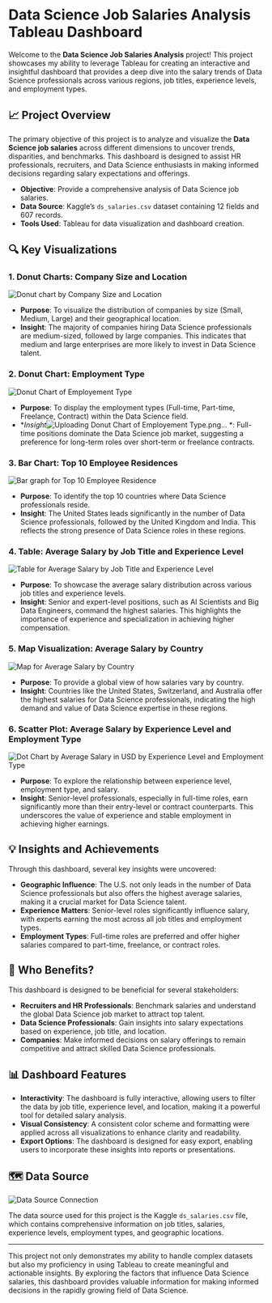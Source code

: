 # Data Science Job Salaries Analysis Tableau Dashboard

Welcome to the **Data Science Job Salaries Analysis** project! This project showcases my ability to leverage Tableau for creating an interactive and insightful dashboard that provides a deep dive into the salary trends of Data Science professionals across various regions, job titles, experience levels, and employment types.

## 📈 Project Overview

The primary objective of this project is to analyze and visualize the **Data Science job salaries** across different dimensions to uncover trends, disparities, and benchmarks. This dashboard is designed to assist HR professionals, recruiters, and Data Science enthusiasts in making informed decisions regarding salary expectations and offerings.

- **Objective**: Provide a comprehensive analysis of Data Science job salaries.
- **Data Source**: Kaggle’s `ds_salaries.csv` dataset containing 12 fields and 607 records.
- **Tools Used**: Tableau for data visualization and dashboard creation.

## 🔍 Key Visualizations

### 1. Donut Charts: Company Size and Location

![Donut chart by Company Size and Location](https://github.com/user-attachments/assets/8ca9451e-7b6c-4d59-a7d8-cbb8abd22f18)

- **Purpose**: To visualize the distribution of companies by size (Small, Medium, Large) and their geographical location.
- **Insight**: The majority of companies hiring Data Science professionals are medium-sized, followed by large companies. This indicates that medium and large enterprises are more likely to invest in Data Science talent.

### 2. Donut Chart: Employment Type

![Donut Chart of Employement Type](https://github.com/user-attachments/assets/ef7fdd42-84d2-4d0f-8e29-d6c420f43225)

- **Purpose**: To display the employment types (Full-time, Part-time, Freelance, Contract) within the Data Science field.
- **Insight*![Uploading Donut Chart of Employement Type.png…]()
*: Full-time positions dominate the Data Science job market, suggesting a preference for long-term roles over short-term or freelance contracts.

### 3. Bar Chart: Top 10 Employee Residences

![Bar graph for Top 10 Employee Residence](https://github.com/user-attachments/assets/84ed7377-527d-4fab-a0be-20d48e1ba19a)

- **Purpose**: To identify the top 10 countries where Data Science professionals reside.
- **Insight**: The United States leads significantly in the number of Data Science professionals, followed by the United Kingdom and India. This reflects the strong presence of Data Science roles in these regions.

### 4. Table: Average Salary by Job Title and Experience Level

![Table for Average Salary by Job Title and Experience Level](./images/Table%20chart%20for%20Avg%20salary%20by%20job%20title%20and%20experience%20level.png)

- **Purpose**: To showcase the average salary distribution across various job titles and experience levels.
- **Insight**: Senior and expert-level positions, such as AI Scientists and Big Data Engineers, command the highest salaries. This highlights the importance of experience and specialization in achieving higher compensation.

### 5. Map Visualization: Average Salary by Country

![Map for Average Salary by Country](./images/Map%20graph%20for%20Average%20salary%20by%20country.png)

- **Purpose**: To provide a global view of how salaries vary by country.
- **Insight**: Countries like the United States, Switzerland, and Australia offer the highest salaries for Data Science professionals, indicating the high demand and value of Data Science expertise in these regions.

### 6. Scatter Plot: Average Salary by Experience Level and Employment Type

![Dot Chart by Average Salary in USD by Experience Level and Employment Type](./images/Dot%20chart%20by%20Avg%20Salary%20in%20usd%20by%20Experience%20level%20and%20Employement%20type.png)

- **Purpose**: To explore the relationship between experience level, employment type, and salary.
- **Insight**: Senior-level professionals, especially in full-time roles, earn significantly more than their entry-level or contract counterparts. This underscores the value of experience and stable employment in achieving higher earnings.

## 💡 Insights and Achievements

Through this dashboard, several key insights were uncovered:

- **Geographic Influence**: The U.S. not only leads in the number of Data Science professionals but also offers the highest average salaries, making it a crucial market for Data Science talent.
- **Experience Matters**: Senior-level roles significantly influence salary, with experts earning the most across all job titles and employment types.
- **Employment Types**: Full-time roles are preferred and offer higher salaries compared to part-time, freelance, or contract roles.

## 👥 Who Benefits?

This dashboard is designed to be beneficial for several stakeholders:

- **Recruiters and HR Professionals**: Benchmark salaries and understand the global Data Science job market to attract top talent.
- **Data Science Professionals**: Gain insights into salary expectations based on experience, job title, and location.
- **Companies**: Make informed decisions on salary offerings to remain competitive and attract skilled Data Science professionals.

## 📊 Dashboard Features

- **Interactivity**: The dashboard is fully interactive, allowing users to filter the data by job title, experience level, and location, making it a powerful tool for detailed salary analysis.
- **Visual Consistency**: A consistent color scheme and formatting were applied across all visualizations to enhance clarity and readability.
- **Export Options**: The dashboard is designed for easy export, enabling users to incorporate these insights into reports or presentations.

## 🗺️ Data Source

![Data Source Connection](./images/Data%20Source.png)

The data source used for this project is the Kaggle `ds_salaries.csv` file, which contains comprehensive information on job titles, salaries, experience levels, employment types, and geographic locations.

---

This project not only demonstrates my ability to handle complex datasets but also my proficiency in using Tableau to create meaningful and actionable insights. By exploring the factors that influence Data Science salaries, this dashboard provides valuable information for making informed decisions in the rapidly growing field of Data Science.
